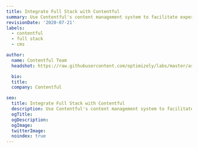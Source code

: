 ```yaml
---
title: Integrate Full Stack with Contentful
summary: Use Contentful's content management system to facilitate experimentation without the need for developer involvement.
revisionDate: '2020-07-21'
labels:
  - contentful
  - full stack
  - cms

author:
  name: Contentful Team
  headshot: https://raw.githubusercontent.com/optimizely/labs/master/assets/author-headshots/contentful-icon.svg

  bio:
  title:
  company: Contentful

seo:
  title: Integrate Full Stack with Contentful
  description: Use Contentful's content management system to facilitate experimentation without the need for developer involvement.
  ogTitle:
  ogDescription:
  ogImage:
  twitterImage:
  noindex: true
---
```

